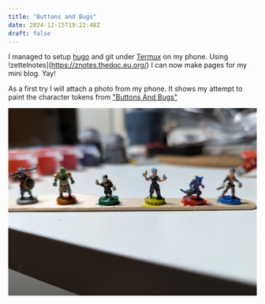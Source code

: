 ```yaml
---
title: "Buttons and Bugs"
date: 2024-12-15T19:22:48Z
draft: false
---
```



I managed to setup [hugo](https://gohugo.io/) and git under [Termux](https://znotes.thedoc.eu.org/) on my phone. Using !zettelnotes](https://znotes.thedoc.eu.org/) I can now make pages for my mini blog. Yay! 

As a first try I will attach a photo from my phone. It shows my attempt to paint the character tokens from ["Buttons And Bugs"](https://cephalofair.com/pages/buttons-bugs)

![Buttons And Bugs](./images/ButtonsAndBugs.jpg)
